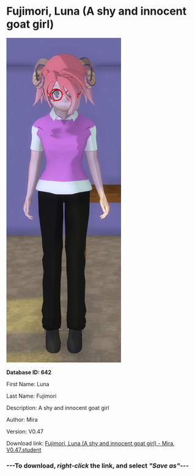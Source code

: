 # Fujimori, Luna (A shy and innocent goat girl)

<img src="https://raw.githubusercontent.com/Arbiter1223/Daigaku-Gurashi-Custom-Students/master/Students/Files/Fujimori%2C%20Luna%20(A%20shy%20and%20innocent%20goat%20girl).png" title="Fujimori, Luna (A shy and innocent goat girl) - Mira, V0.47">

**Database ID: 642**

First Name: Luna

Last Name: Fujimori

Description: A shy and innocent goat girl

Author: Mira

Version: V0.47

Download link: <a href="https://raw.githubusercontent.com/Arbiter1223/Daigaku-Gurashi-Custom-Students/master/Students/Files/Fujimori%2C%20Luna%20(A%20shy%20and%20innocent%20goat%20girl)%20-%20Mira%2C%20V0.47.student">Fujimori, Luna (A shy and innocent goat girl) - Mira, V0.47.student</a>

### ---**To download, _right-click_ the link, and select _"Save as"_**---
